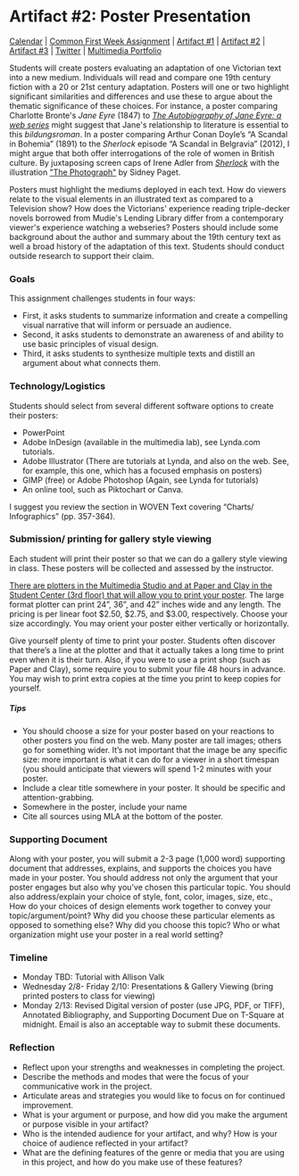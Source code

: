<h1>Artifact #2: Poster Presentation</h1>

<a href="https://kholterhoff.github.io/F17_ENG_1102/Victorians_In_Cyberspace">Calendar</a>  |  <a href="https://kholterhoff.github.io/F17_ENG_1102/Common_First_Week_Assignment">Common First Week Assignment</a> | <a href="https://kholterhoff.github.io/F17_ENG_1102/Artifact_1">Artifact #1</a> |  <a href="https://kholterhoff.github.io/F17_ENG_1102/Artifact_2">Artifact #2</a> |  <a href="https://kholterhoff.github.io/F17_ENG_1102/Artifact_3">Artifact #3</a> |  <a href="https://kholterhoff.github.io/F17_ENG_1102/Twitter">Twitter</a> | <a href="https://kholterhoff.github.io/F17_ENG_1102/Multimedia_Portfolio">Multimedia Portfolio</a>

Students will create posters evaluating an adaptation of one Victorian text into a new medium. Individuals will read and compare one 19th century fiction with a 20 or 21st century adaptation. Posters will one or two highlight significant similarities and differences and use these to argue about the thematic significance of these choices. For instance, a poster comparing Charlotte Bronte's _Jane Eyre_ (1847) to <a href="http://theautobiographyofja.wixsite.com/jane-eyre">_The Autobiography of Jane Eyre: a web series_</a> might suggest that Jane's relationship to literature is essential to this _bildungsroman_. In a poster comparing Arthur Conan Doyle’s “A Scandal in Bohemia” (1891) to the _Sherlock_ episode “A Scandal in Belgravia” (2012), I might argue that both offer interrogations of the role of women in British culture. By juxtaposing screen caps of Irene Adler from <a href="http://www.imdb.com/title/tt1942612/mediaviewer/rm1463989248">_Sherlock_</a> with the illustration <a href="https://books.google.com/books?id=83xHAAAAYAAJ&pg=PA74#v=onepage&q&f=false">"The Photograph"</a> by Sidney Paget.

Posters must highlight the mediums deployed in each text. How do viewers relate to the visual elements in an illustrated text as compared to a Television show? How does the Victorians' experience reading triple-decker novels borrowed from Mudie's Lending Library differ from a contemporary viewer's experience watching a webseries? Posters should include some background about the author and summary about the 19th century text as well a broad history of the adaptation of this text. Students should conduct outside research to support their claim. 


<h3>Goals</h3>

This assignment challenges students in four ways:

* First, it asks students to summarize information and create a compelling visual narrative that will inform or persuade an audience.
* Second, it asks students to demonstrate an awareness of and ability to use basic principles of visual design.
* Third, it asks students to synthesize multiple texts and distill an argument about what connects them.


<h3>Technology/Logistics</h3>

Students should select from several different software options to create their posters:

* PowerPoint
* Adobe InDesign (available in the multimedia lab), see Lynda.com tutorials.
* Adobe Illustrator (There are tutorials at Lynda, and also on the web. See, for example, this one, which has a focused emphasis on posters)
* GIMP (free) or Adobe Photoshop (Again, see Lynda for tutorials)
* An online tool, such as Piktochart or Canva.

I suggest you review the section in WOVEN Text covering “Charts/ Infographics” (pp. 357-364).


<h3>Submission/ printing for gallery style viewing</h3>

Each student will print their poster so that we can do a gallery style viewing in class. These posters will be collected and assessed by the instructor. 

<a href="http://www.undergradresearch.gatech.edu/poster-printing">There are plotters in the Multimedia Studio and at Paper and Clay in the Student Center (3rd floor) that will allow you to print your poster</a>. The large format plotter can print 24”, 36”, and 42” inches wide and any length. The pricing is per linear foot $2.50, $2.75, and $3.00, respectively. Choose your size accordingly. You may orient your poster either vertically or horizontally.

Give yourself plenty of time to print your poster. Students often discover that there’s a line at the plotter and that it actually takes a long time to print even when it is their turn. Also, if you were to use a print shop (such as Paper and Clay), some require you to submit your file 48 hours in advance. You may wish to print extra copies at the time you print to keep copies for yourself.

<h5>Tips</h5>

* You should choose a size for your poster based on your reactions to other posters you find on the web. Many poster are tall images; others go for something wider. It’s not important that the image be any specific size: more important is what it can do for a viewer in a short timespan (you should anticipate that viewers will spend 1-2 minutes with your poster.
* Include a clear title somewhere in your poster. It should be specific and attention-grabbing.
* Somewhere in the poster, include your name
* Cite all sources using MLA at the bottom of the poster.


<h3> Supporting Document </h3>

Along with your poster, you will submit a 2-3 page (1,000 word) supporting document that addresses, explains, and supports the choices you have made in your poster. You should address not only the argument that your poster engages but also why you’ve chosen this particular topic. You should also address/explain your choice of style, font, color, images, size, etc., How do your choices of design elements work together to convey your topic/argument/point? Why did you choose these particular elements as opposed to something else? Why did you choose this topic? Who or what organization might use your poster in a real world setting?


<h3>Timeline</h3>

* Monday TBD: Tutorial with Allison Valk
* Wednesday 2/8- Friday 2/10: Presentations & Gallery Viewing (bring printed posters to class for viewing)
* Monday 2/13: Revised Digital version of poster (use JPG, PDF, or TIFF), Annotated Bibliography, and Supporting Document Due on T-Square at midnight. Email is also an acceptable way to submit these documents.


<h3>Reflection</h3>

* Reflect upon your strengths and weaknesses in completing the project.
* Describe the methods and modes that were the focus of your communicative work in the project.
* Articulate areas and strategies you would like to focus on for continued improvement.
* What is your argument or purpose, and how did you make the argument or purpose visible in your artifact?
* Who is the intended audience for your artifact, and why? How is your choice of audience reflected in your artifact?
* What are the defining features of the genre or media that you are using in this project, and how do you make use of these features?
